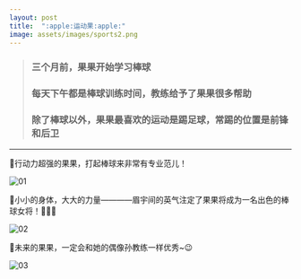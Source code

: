 ```yaml
---
layout: post
title:  ":apple:运动果:apple:"
image: assets/images/sports2.png
---
```

> ### 三个月前，果果开始学习棒球
> ### 每天下午都是棒球训练时间，教练给予了果果很多帮助
> ### 除了棒球以外，果果最喜欢的运动是踢足球，常踢的位置是前锋和后卫
***
:apple:行动力超强的果果，打起棒球来非常有专业范儿！

![01](https://i.loli.net/2021/03/15/PLKS8chUIfMEWbA.jpg)

:apple:小小的身体，大大的力量————眉宇间的英气注定了果果将成为一名出色的棒球女将！:muscle::muscle::muscle:

![02](https://i.loli.net/2021/03/14/SrHqb6hmCywfVZl.png)

:apple:未来的果果，一定会和她的偶像孙教练一样优秀~:wink:

![03](https://i.loli.net/2021/03/14/m4WvVdThI2XAi9Q.png)
